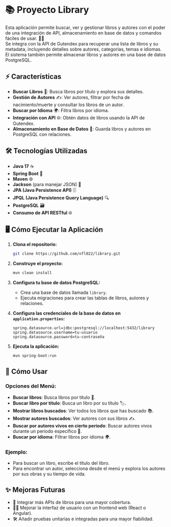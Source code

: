# 📚 Proyecto Library

Esta aplicación permite buscar, ver y gestionar libros y autores con el poder de una integración de API, almacenamiento en base de datos y comandos fáciles de usar. 🧑‍💻  
Se integra con la API de Gutendex para recuperar una lista de libros y su metadata, incluyendo detalles sobre autores, categorías, temas e idiomas. El sistema también permite almacenar libros y autores en una base de datos PostgreSQL.

## ⚡ Características

- **Buscar Libros** 📖: Busca libros por título y explora sus detalles.
- **Gestión de Autores** ✍️: Ver autores, filtrar por fecha de nacimiento/muerte y consultar los libros de un autor.
- **Buscar por Idioma** 🌍: Filtra libros por idioma.
- **Integración con API** 🌐: Obtén datos de libros usando la API de Gutendex.
- **Almacenamiento en Base de Datos** 💾: Guarda libros y autores en PostgreSQL con relaciones.

## 🛠️ Tecnologías Utilizadas

- **Java 17** ☕
- **Spring Boot** 🚀
- **Maven** ⚙️
- **Jackson** (para manejar JSON) 🧩
- **JPA (Java Persistence API)** 🗄️
- **JPQL (Java Persistence Query Language)** 🔍
- **PostgreSQL** 🗃️
- **Consumo de API RESTful** 🌐

## 🖥️ Cómo Ejecutar la Aplicación

1. **Clona el repositorio:**

    ```bash
    git clone https://github.com/nfl022/library.git
    ```

2. **Construye el proyecto:**

    ```bash
    mvn clean install
    ```

3. **Configura tu base de datos PostgreSQL:**

   - Crea una base de datos llamada `library`.
   - Ejecuta migraciones para crear las tablas de libros, autores y relaciones.

4. **Configura las credenciales de la base de datos en `application.properties`:**

    ```properties
    spring.datasource.url=jdbc:postgresql://localhost:5432/library
    spring.datasource.username=tu-usuario
    spring.datasource.password=tu-contraseña
    ```

5. **Ejecuta la aplicación:**

    ```bash
    mvn spring-boot:run
    ```

## 📱 Cómo Usar

### Opciones del Menú:

- **Buscar libros**: Busca libros por título 📖.
- **Buscar libro por título**: Busca un libro por su título 🏷️.
- **Mostrar libros buscados**: Ver todos los libros que has buscado 📚.
- **Mostrar autores buscados**: Ver autores con sus libros ✍️.
- **Buscar por autores vivos en cierto periodo**: Buscar autores vivos durante un periodo específico 🔎.
- **Buscar por idioma**: Filtrar libros por idioma 🌍.

### Ejemplo:

- Para buscar un libro, escribe el título del libro.
- Para encontrar un autor, selecciona desde el menú y explora los autores por sus obras y su tiempo de vida.

## ✨ Mejoras Futuras

- 🌟 Integrar más APIs de libros para una mayor cobertura.
- 🧑‍💻 Mejorar la interfaz de usuario con un frontend web (React o Angular).
- 🛠️ Añadir pruebas unitarias e integradas para una mayor fiabilidad.
